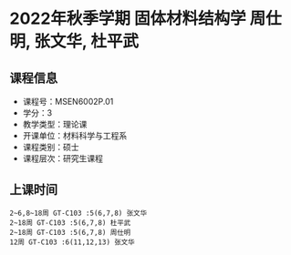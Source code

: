 # 2022年秋季学期 固体材料结构学 周仕明, 张文华, 杜平武






## 课程信息

- 课程号：MSEN6002P.01
- 学分：3
- 教学类型：理论课
- 开课单位：材料科学与工程系
- 课程类别：硕士
- 课程层次：研究生课程

## 上课时间

```
2~6,8~18周 GT-C103 :5(6,7,8) 张文华
2~18周 GT-C103 :5(6,7,8) 杜平武
2~18周 GT-C103 :5(6,7,8) 周仕明
12周 GT-C103 :6(11,12,13) 张文华
```

